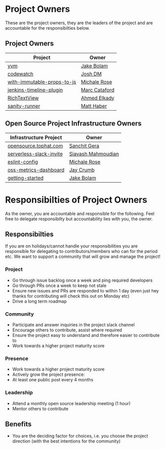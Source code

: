 # Project Owners
These are the project owners, they are the leaders of the project and are accountable for the responsibilties below.

## Project Owners
| Project | Owner |
| ------------- | ------------- |
| [yvm](https://github.com/tophat/yvm) | [Jake Bolam](/jakebolam) |
| [codewatch](https://github.com/tophat/codewatch) | [Josh DM](/lime-green) |
| [with-immutable-props-to-js](https://github.com/tophat/with-immutable-props-to-js) | [Michale Rose](/msrose) |
| [jenkins-timeline-plugin](https://github.com/tophat/jenkins-timeline-plugin) | [Marc Cataford](/mcataford) |
| [RichTextView](https://github.com/tophat/RichTextView) | [Ahmed Elkady](/aelkady) |
| [sanity-runner](https://github.com/tophat/sanity-runner) | [Matt Haber](/mhaber-tophat) |

## Open Source Project Infrastructure Owners
| Infrastructure Project | Owner |
| ------------- | ------------- |
| [opensource.tophat.com](https://github.com/tophat/opensource.tophat.com) | [Sanchit Gera](/sanchitgera) |
| [serverless-slack-invite](https://github.com/tophat/serverless-slack-invite) | [Siavash Mahmoudian](/syavash) |
| [eslint-config](https://github.com/tophat/eslint-config) | [Michale Rose](/msrose) |
| [oss-metrics-dashboard](https://github.com/tophat/oss-metrics-dashboard) | [Jay Crumb](/jcrumb) |
| [getting-started](https://github.com/tophat/getting-started) | [Jake Bolam](/jakebolam) |

# Responsibilties of Project Owners
As the owner, you are accountable and responsible for the following. Feel free to delegate responsibilty but accountability lies with you, the owner.

## Responsibilties
If you are on holidays/cannot handle your responsibilities you are responsible for delegating to contributors/members who can for the period etc. We want to support a community that will grow and manage the project!

### Project 
- Go through issue backlog once a week and ping required developers
- Go through PRs once a week to keep not stale
- Ensure new issues and PRs are responded to within 1 day (even just hey thanks for contributing will check this out on Monday etc)
- Drive a long term roadmap

### Community
- Participate and answer inquiries in the project slack channel
- Encourage others to contribute, assist where required
- Ensure the project easy to understand and therefore easier to contribute to
- Work towards a higher project maturity score

### Presence
- Work towards a higher project maturity score
- Actively grow the project presence:
- At least one public post every 4 months

### Leadership
- Attend a monthly open source leadership meeting (1 hour)
- Mentor others to contribute


## Benefits
- You are the deciding factor for choices, i.e. you choose the project direction (with the best intentions for the community)
